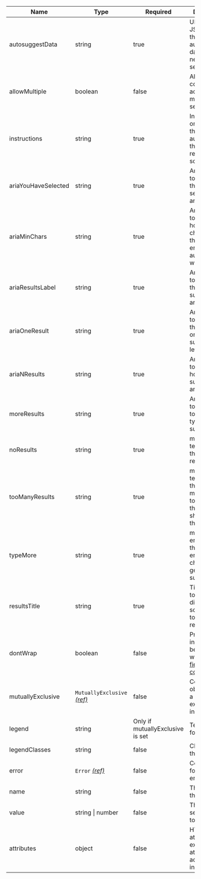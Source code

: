 | Name                | Type                                                          | Required                         | Description                                                                                          |
| ------------------- | ------------------------------------------------------------- | -------------------------------- | ---------------------------------------------------------------------------------------------------- |
| autosuggestData     | string                                                        | true                             | URL of the JSON file with the autosuggest data that needs to be searched                             |
| allowMultiple       | boolean                                                       | false                            | Allows the component to accept multiple selections                                                   |
| instructions        | string                                                        | true                             | Instructions on how to use the autosuggest that will be read out by screenreaders                    |
| ariaYouHaveSelected | string                                                        | true                             | Aria message to tell the user that they have selected an answer                                      |
| ariaMinChars        | string                                                        | true                             | Aria message to tell the user how many charecters they need to enter before autosuggest will start   |
| ariaResultsLabel    | string                                                        | true                             | Aria message to tell the user that suggestions are available                                         |
| ariaOneResult       | string                                                        | true                             | Aria message to tell the user there is only one suggestion left                                      |
| ariaNResults        | string                                                        | true                             | Aria message to tell the user how many suggestions are left                                          |
| moreResults         | string                                                        | true                             | Aria message to tell the user to continue to type to refine suggestions                              |
| noResults           | string                                                        | true                             | message to tell the user there are no results                                                        |
| tooManyResults      | string                                                        | true                             | message to tell the user there are too many results to display and the user should refine the search |
| typeMore            | string                                                        | true                             | message to encourage the user to enter more characters to get suggestions                            |
| resultsTitle        | string                                                        | true                             | Title of results to be displayed on screen at the top of the results                                 |
| dontWrap            | boolean                                                       | false                            | Prevents the input from being wrapped in a [field component](/components/field)                      |
| mutuallyExclusive   | `MutuallyExclusive` [_(ref)_](/components/mutually-exclusive) | false                            | Configuration object if this is a mutually exclusive input                                           |
| legend              | string                                                        | Only if mutuallyExclusive is set | Text content for the legend                                                                          |
| legendClasses       | string                                                        | false                            | Classes for the legend                                                                               |
| error               | `Error` [_(ref)_](/components/error)                          | false                            | Configuration for validation errors                                                                  |
| name                | string                                                        | false                            | The name of the input                                                                                |
| value               | string &#124; number                                          | false                            | The value to set the input to                                                                        |
| attributes          | object                                                        | false                            | HTML attributes (for example data attributes) to add to the input                                    |
